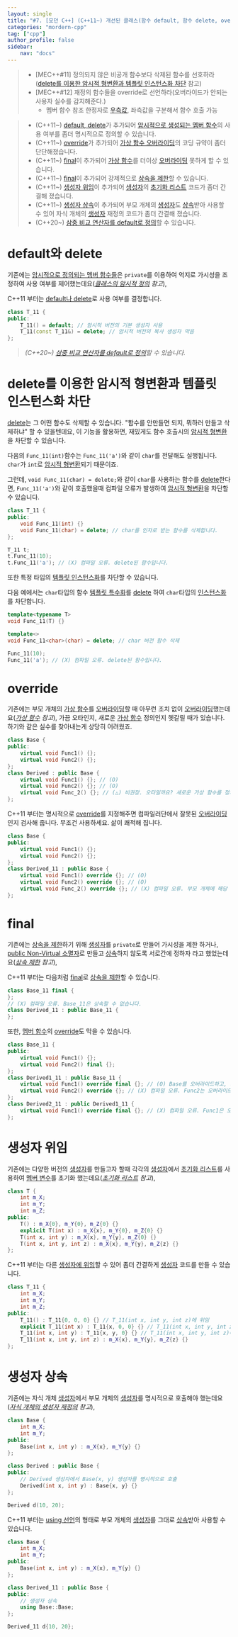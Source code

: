 ```yaml
---
layout: single
title: "#7. [모던 C++] (C++11~) 개선된 클래스(함수 default, 함수 delete, override, final, 생성자 위임, 생성자 상속)"
categories: "mordern-cpp"
tag: ["cpp"]
author_profile: false
sidebar: 
    nav: "docs"
---
```


> * [MEC++#11] 정의되지 않은 비공개 함수보다 삭제된 함수를 선호하라([delete를 이용한 암시적 형변환과 템플릿 인스턴스화 차단](https://tango1202.github.io/mordern-cpp/mordern-cpp-function-default-delete-override-final/#delete%EB%A5%BC-%EC%9D%B4%EC%9A%A9%ED%95%9C-%EC%95%94%EC%8B%9C%EC%A0%81-%ED%98%95%EB%B3%80%ED%99%98%EA%B3%BC-%ED%85%9C%ED%94%8C%EB%A6%BF-%EC%9D%B8%EC%8A%A4%ED%84%B4%EC%8A%A4%ED%99%94-%EC%B0%A8%EB%8B%A8) 참고)
> * [MEC++#12] 재정의 함수들을 override로 선언하라(오버라이드가 안되는 사용자 실수를 감지해준다.)
>   * 멤버 함수 참조 한정자로 [우측값](https://tango1202.github.io/mordern-cpp/mordern-cpp-rvalue-value-category-move/#%EC%A2%8C%EC%B8%A1%EA%B0%92lvalue-left-value%EA%B3%BC-%EC%9A%B0%EC%B8%A1%EA%B0%92rvalue-right-value), 좌측값을 구분해서 함수 호출 가능

> * (C++11~) [default, delete](https://tango1202.github.io/mordern-cpp/mordern-cpp-function-default-delete-override-final/#default%EC%99%80-delete)가 추가되어 [암시적으로 생성되는 멤버 함수](https://tango1202.github.io/classic-cpp-oop/classic-cpp-oop-implicit-definition/)의 사용 여부를 좀더 명시적으로 정의할 수 있습니다.
> * (C++11~)  [override](https://tango1202.github.io/mordern-cpp/mordern-cpp-function-default-delete-override-final/#override)가 추가되어 [가상 함수 오버라이딩](https://tango1202.github.io/classic-cpp-oop/classic-cpp-oop-inheritance/#%EB%B6%80%EB%AA%A8-%EA%B0%9C%EC%B2%B4%EC%9D%98-%EA%B0%80%EC%83%81-%ED%95%A8%EC%88%98-%EC%98%A4%EB%B2%84%EB%9D%BC%EC%9D%B4%EB%94%A9)의 코딩 규약이 좀더 단단해졌습니다.
> * (C++11~) [final](https://tango1202.github.io/mordern-cpp/mordern-cpp-function-default-delete-override-final/#final)이 추가되어 [가상 함수](https://tango1202.github.io/classic-cpp-oop/classic-cpp-oop-member-function/#%EA%B0%80%EC%83%81-%ED%95%A8%EC%88%98)를 더이상 [오버라이딩](https://tango1202.github.io/classic-cpp-oop/classic-cpp-oop-inheritance/#%EB%B6%80%EB%AA%A8-%EA%B0%9C%EC%B2%B4%EC%9D%98-%EA%B0%80%EC%83%81-%ED%95%A8%EC%88%98-%EC%98%A4%EB%B2%84%EB%9D%BC%EC%9D%B4%EB%94%A9) 못하게 할 수 있습니다.
> * (C++11~) [final](https://tango1202.github.io/mordern-cpp/mordern-cpp-function-default-delete-override-final/#final)이 추가되어 강제적으로 [상속을 제한](https://tango1202.github.io/classic-cpp-oop/classic-cpp-oop-inheritance/#%EC%83%81%EC%86%8D-%EC%A0%9C%ED%95%9C)할 수 있습니다.
> * (C++11~) [생성자 위임](https://tango1202.github.io/mordern-cpp/mordern-cpp-class/#%EC%83%9D%EC%84%B1%EC%9E%90-%EC%9C%84%EC%9E%84)이 추가되어 [생성자](https://tango1202.github.io/classic-cpp-oop/classic-cpp-oop-constructors/)의 [초기화 리스트](https://tango1202.github.io/classic-cpp-oop/classic-cpp-oop-member-variable/#%EC%B4%88%EA%B8%B0%ED%99%94-%EB%A6%AC%EC%8A%A4%ED%8A%B8) 코드가 좀더 간결해 졌습니다.
> * (C++11~) [생성자 상속](https://tango1202.github.io/mordern-cpp/mordern-cpp-class/#%EC%83%9D%EC%84%B1%EC%9E%90-%EC%83%81%EC%86%8D)이 추가되어 부모 개체의 [생성자](https://tango1202.github.io/classic-cpp-oop/classic-cpp-oop-constructors/)도 [상속](https://tango1202.github.io/classic-cpp-oop/classic-cpp-oop-inheritance/)받아 사용할 수 있어 자식 개체의 [생성자](https://tango1202.github.io/classic-cpp-oop/classic-cpp-oop-constructors/) 재정의 코드가 좀더 간결해 졌습니다.
> * (C++20~) [삼중 비교 연산자를 default로 정의](https://tango1202.github.io/mordern-cpp/mordern-cpp-3way-comparison/#%EC%82%BC%EC%A4%91-%EB%B9%84%EA%B5%90-%EC%97%B0%EC%82%B0%EC%9E%90-default-%EC%A0%95%EC%9D%98)할 수 있습니다.

# default와 delete

기존에는 [암시적으로 정의되는 멤버 함수들](https://tango1202.github.io/classic-cpp-oop/classic-cpp-oop-implicit-definition/)은 `private`를 이용하여 억지로 가시성을 조정하여 사용 여부를 제어했는데요(*[클래스의 암시적 정의](https://tango1202.github.io/classic-cpp-oop/classic-cpp-oop-implicit-definition/) 참고*), 

C++11 부터는  [default나 delete](https://tango1202.github.io/mordern-cpp/mordern-cpp-function-default-delete-override-final/#default%EC%99%80-delete)로 사용 여부를 결정합니다.

```cpp
class T_11 {
public:
    T_11() = default; // 암시적 버전의 기본 생성자 사용
    T_11(const T_11&) = delete; // 암시적 버전의 복사 생성자 막음    
};
```
> *(C++20~) [삼중 비교 연산자를 default로 정의](https://tango1202.github.io/mordern-cpp/mordern-cpp-3way-comparison/#%EC%82%BC%EC%A4%91-%EB%B9%84%EA%B5%90-%EC%97%B0%EC%82%B0%EC%9E%90-default-%EC%A0%95%EC%9D%98)할 수 있습니다.*

# delete를 이용한 암시적 형변환과 템플릿 인스턴스화 차단

[delete](https://tango1202.github.io/classic-cpp-oop/classic-cpp-oop-new-delete/#%EA%B0%9C%EC%B2%B4-%EC%83%9D%EC%84%B1%EC%86%8C%EB%A9%B8)는 그 어떤 함수도 삭제할 수 있습니다. "함수를 안만들면 되지, 뭐하러 만들고 삭제하냐" 할 수 있을텐데요, 이 기능을 활용하면, 재밌게도 함수 호출시의 [암시적 형변환](https://tango1202.github.io/classic-cpp-guide/classic-cpp-guide-conversions/#%EC%95%94%EC%8B%9C%EC%A0%81-%ED%98%95%EB%B3%80%ED%99%98)을 차단할 수 있습니다.

다음의 `Func_11(int)`함수는 `Func_11('a')`와 같이 `char`를 전달해도 실행됩니다. `char`가 `int`로 [암시적 형변환](https://tango1202.github.io/classic-cpp-guide/classic-cpp-guide-conversions/#%EC%95%94%EC%8B%9C%EC%A0%81-%ED%98%95%EB%B3%80%ED%99%98)되기 때문이죠. 

그런데, `void Func_11(char) = delete;`와 같이 `char`를 사용하는 함수를 [delete](https://tango1202.github.io/classic-cpp-oop/classic-cpp-oop-new-delete/#%EA%B0%9C%EC%B2%B4-%EC%83%9D%EC%84%B1%EC%86%8C%EB%A9%B8)한다면, `Func_11('a')`와 같이 호출했을때 컴파일 오류가 발생하여 [암시적 형변환](https://tango1202.github.io/classic-cpp-guide/classic-cpp-guide-conversions/#%EC%95%94%EC%8B%9C%EC%A0%81-%ED%98%95%EB%B3%80%ED%99%98)을 차단할 수 있습니다.

```cpp
class T_11 {
public:
    void Func_11(int) {}
    void Func_11(char) = delete; // char를 인자로 받는 함수를 삭제합니다.
};

T_11 t;
t.Func_11(10);
t.Func_11('a'); // (X) 컴파일 오류. delete된 함수입니다.
```

또한 특정 타입의 [템플릿 인스턴스화](https://tango1202.github.io/classic-cpp-stl/classic-cpp-stl-template/#%ED%85%9C%ED%94%8C%EB%A6%BF-%EC%A0%95%EC%9D%98%EB%B6%80%EC%99%80-%ED%85%9C%ED%94%8C%EB%A6%BF-%EC%9D%B8%EC%8A%A4%ED%84%B4%EC%8A%A4%ED%99%94)를 차단할 수 있습니다. 

다음 예에서는 `char`타입의 함수 [템플릿 특수화](https://tango1202.github.io/classic-cpp-stl/classic-cpp-stl-template-specialization/#%ED%85%9C%ED%94%8C%EB%A6%BF-%ED%8A%B9%EC%88%98%ED%99%94)를 [delete](https://tango1202.github.io/classic-cpp-oop/classic-cpp-oop-new-delete/#%EA%B0%9C%EC%B2%B4-%EC%83%9D%EC%84%B1%EC%86%8C%EB%A9%B8) 하여 `char`타입의 [인스턴스화](https://tango1202.github.io/classic-cpp-stl/classic-cpp-stl-template/#%ED%85%9C%ED%94%8C%EB%A6%BF-%EC%A0%95%EC%9D%98%EB%B6%80%EC%99%80-%ED%85%9C%ED%94%8C%EB%A6%BF-%EC%9D%B8%EC%8A%A4%ED%84%B4%EC%8A%A4%ED%99%94)를 차단합니다.

```cpp
template<typename T> 
void Func_11(T) {}

template<> 
void Func_11<char>(char) = delete; // char 버전 함수 삭제

Func_11(10);
Func_11('a'); // (X) 컴파일 오류. delete된 함수입니다.
```

# override

기존에는 부모 개체의 [가상 함수](https://tango1202.github.io/classic-cpp-oop/classic-cpp-oop-member-function/#%EA%B0%80%EC%83%81-%ED%95%A8%EC%88%98)를 [오버라이딩](https://tango1202.github.io/classic-cpp-oop/classic-cpp-oop-inheritance/#%EB%B6%80%EB%AA%A8-%EA%B0%9C%EC%B2%B4%EC%9D%98-%EA%B0%80%EC%83%81-%ED%95%A8%EC%88%98-%EC%98%A4%EB%B2%84%EB%9D%BC%EC%9D%B4%EB%94%A9)할 때 아무런 조치 없이 [오버라이딩](https://tango1202.github.io/classic-cpp-oop/classic-cpp-oop-inheritance/#%EB%B6%80%EB%AA%A8-%EA%B0%9C%EC%B2%B4%EC%9D%98-%EA%B0%80%EC%83%81-%ED%95%A8%EC%88%98-%EC%98%A4%EB%B2%84%EB%9D%BC%EC%9D%B4%EB%94%A9)했는데요(*[가상 함수](https://tango1202.github.io/classic-cpp-oop/classic-cpp-oop-member-function/#%EA%B0%80%EC%83%81-%ED%95%A8%EC%88%98) 참고*), 가끔 오타인지, 새로운 [가상 함수](https://tango1202.github.io/classic-cpp-oop/classic-cpp-oop-member-function/#%EA%B0%80%EC%83%81-%ED%95%A8%EC%88%98) 정의인지 헷갈릴 때가 있습니다. 하기와 같은 실수를 찾아내는게 상당히 어려웠죠.

```cpp
class Base {
public:
    virtual void Func1() {};
    virtual void Func2() {};
};
class Derived : public Base {
    virtual void Func1() {}; // (O)
    virtual void Func2() {}; // (O)
    virtual void Func_2() {}; // (△) 비권장. 오타일까요? 새로운 가상 함수를 정의한 것일까요?
};
```

C++11 부터는 명시적으로 [override](https://tango1202.github.io/mordern-cpp/mordern-cpp-function-default-delete-override-final/#override)를 지정해주면 컴파일러단에서 잘못된 [오버라이딩](https://tango1202.github.io/classic-cpp-oop/classic-cpp-oop-inheritance/#%EB%B6%80%EB%AA%A8-%EA%B0%9C%EC%B2%B4%EC%9D%98-%EA%B0%80%EC%83%81-%ED%95%A8%EC%88%98-%EC%98%A4%EB%B2%84%EB%9D%BC%EC%9D%B4%EB%94%A9)인지 검사해 줍니다. 무조건 사용하세요. 삶이 쾌적해 집니다.

```cpp
class Base {
public:
    virtual void Func1() {};
    virtual void Func2() {};
};
class Derived_11 : public Base {
    virtual void Func1() override {}; // (O)
    virtual void Func2() override {}; // (O)
    virtual void Func_2() override {}; // (X) 컴파일 오류. 부모 개체에 해당 멤버 없음
};       
```

# final

기존에는 [상속을 제한](https://tango1202.github.io/classic-cpp-oop/classic-cpp-oop-inheritance/#%EC%83%81%EC%86%8D-%EC%A0%9C%ED%95%9C)하기 위해 [생성자](https://tango1202.github.io/classic-cpp-oop/classic-cpp-oop-constructors/)를 `private`로 만들어 가시성을 제한 하거나, [public Non-Virtual 소멸자](https://tango1202.github.io/classic-cpp-oop/classic-cpp-oop-destructors/#public-non-virtual-%EC%86%8C%EB%A9%B8%EC%9E%90)로 만들고 [상속](https://tango1202.github.io/classic-cpp-oop/classic-cpp-oop-inheritance/)하지 않도록 서로간에 정하자 라고 했었는데요(*[상속 제한](https://tango1202.github.io/classic-cpp-oop/classic-cpp-oop-inheritance/#%EC%83%81%EC%86%8D-%EC%A0%9C%ED%95%9C) 참고*),

C++11 부터는 다음처럼 [final](https://tango1202.github.io/mordern-cpp/mordern-cpp-function-default-delete-override-final/#final)로 [상속을 제한](https://tango1202.github.io/classic-cpp-oop/classic-cpp-oop-inheritance/#%EC%83%81%EC%86%8D-%EC%A0%9C%ED%95%9C)할 수 있습니다.

```cpp
class Base_11 final {
};
// (X) 컴파일 오류. Base_11은 상속할 수 없습니다.
class Derived_11 : public Base_11 {
};
```

또한, [멤버 함수](https://tango1202.github.io/classic-cpp-oop/classic-cpp-oop-member-function/#%EB%A9%A4%EB%B2%84-%ED%95%A8%EC%88%98)의 [override](https://tango1202.github.io/mordern-cpp/mordern-cpp-function-default-delete-override-final/#override)도 막을 수 있습니다.

```cpp
class Base_11 {
public:
    virtual void Func1() {};
    virtual void Func2() final {};
};
class Derived1_11 : public Base_11 {
    virtual void Func1() override final {}; // (O) Base를 오버라이드하고, 자식 개체에서는 오버라이드 못하게 합니다.
    virtual void Func2() override {}; // (X) 컴파일 오류. Func2는 오버라이드 할 수 없습니다.
}; 
class Derived2_11 : public Derived1_11 {
    virtual void Func1() override final {}; // (X) 컴파일 오류. Func1은 오버라이드 할 수 없습니다.
}; 
```

# 생성자 위임

기존에는 다양한 버전의 [생성자](https://tango1202.github.io/classic-cpp-oop/classic-cpp-oop-constructors/)를 만들고자 할때 각각의 [생성자](https://tango1202.github.io/classic-cpp-oop/classic-cpp-oop-constructors/)에서 [초기화 리스트](https://tango1202.github.io/classic-cpp-oop/classic-cpp-oop-member-variable/#%EC%B4%88%EA%B8%B0%ED%99%94-%EB%A6%AC%EC%8A%A4%ED%8A%B8)를 사용하여 [멤버 변수](https://tango1202.github.io/classic-cpp-oop/classic-cpp-oop-member-variable/)를 초기화 했는데요(*[초기화 리스트](https://tango1202.github.io/classic-cpp-oop/classic-cpp-oop-member-variable/#%EC%B4%88%EA%B8%B0%ED%99%94-%EB%A6%AC%EC%8A%A4%ED%8A%B8) 참고*),

```cpp
class T {
    int m_X;
    int m_Y;
    int m_Z;
public:
    T() : m_X{0}, m_Y{0}, m_Z{0} {}
    explicit T(int x) : m_X{x}, m_Y{0}, m_Z{0} {}
    T(int x, int y) : m_X{x}, m_Y{y}, m_Z{0} {}
    T(int x, int y, int z) : m_X{x}, m_Y{y}, m_Z{z} {}  
};
```

C++11 부터는 다른 [생성자에 위임](https://tango1202.github.io/mordern-cpp/mordern-cpp-class/#%EC%83%9D%EC%84%B1%EC%9E%90-%EC%9C%84%EC%9E%84)할 수 있어 좀더 간결하게 [생성자](https://tango1202.github.io/classic-cpp-oop/classic-cpp-oop-constructors/) 코드를 만들 수 있습니다.

```cpp
class T_11 {
    int m_X;
    int m_Y;
    int m_Z;
public:
    T_11() : T_11{0, 0, 0} {} // T_11(int x, int y, int z)에 위임
    explicit T_11(int x) : T_11{x, 0, 0} {} // T_11(int x, int y, int z)에 위임
    T_11(int x, int y) : T_11{x, y, 0} {} // T_11(int x, int y, int z)에 위임
    T_11(int x, int y, int z) : m_X{x}, m_Y{y}, m_Z{z} {} 
};
```

# 생성자 상속

기존에는 자식 개체 [생성자](https://tango1202.github.io/classic-cpp-oop/classic-cpp-oop-constructors/)에서 부모 개체의 [생성자](https://tango1202.github.io/classic-cpp-oop/classic-cpp-oop-constructors/)를 명시적으로 호출해야 했는데요(*[자식 개체의 생성자 재정의](https://tango1202.github.io/classic-cpp-oop/classic-cpp-oop-inheritance/#%EC%9E%90%EC%8B%9D-%EA%B0%9C%EC%B2%B4%EC%9D%98-%EC%83%9D%EC%84%B1%EC%9E%90-%EC%9E%AC%EC%A0%95%EC%9D%98) 참고*),

```cpp
class Base {
    int m_X;
    int m_Y;
public:
    Base(int x, int y) : m_X{x}, m_Y{y} {}
};

class Derived : public Base {
public:
    // Derived 생성자에서 Base(x, y) 생성자를 명시적으로 호출
    Derived(int x, int y) : Base{x, y} {}
};

Derived d(10, 20);
```

C++11 부터는 [using 선언](https://tango1202.github.io/classic-cpp-guide/classic-cpp-guide-namespace/#using-%EC%84%A0%EC%96%B8)의 형태로 부모 개체의 [생성자](https://tango1202.github.io/classic-cpp-oop/classic-cpp-oop-constructors/)를 그대로 [상속](https://tango1202.github.io/classic-cpp-oop/classic-cpp-oop-inheritance/)받아 사용할 수 있습니다.

```cpp
class Base {
    int m_X;
    int m_Y;
public:
    Base(int x, int y) : m_X{x}, m_Y{y} {}
};

class Derived_11 : public Base {
public:
    // 생성자 상속
    using Base::Base; 
};

Derived_11 d{10, 20};    
```

